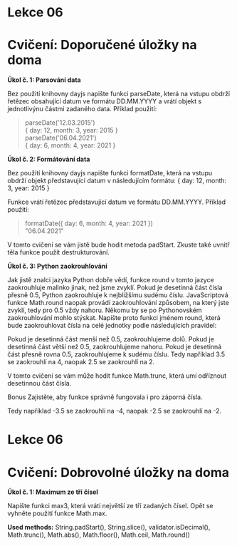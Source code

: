 # Lekce 06
# Cvičení: Doporučené úložky na doma

<strong>Úkol č. 1: Parsování data</strong>

Bez použití knihovny dayjs napište funkci parseDate, která na vstupu obdrží řetězec obsahující datum ve formátu DD.MM.YYYY a vrátí objekt s jednotlivýnu částmi zadaného data. Příklad použití:

> parseDate('12.03.2015') </br>
{ day: 12, month: 3, year: 2015 } </br>
> parseDate('06.04.2021') </br>
{ day: 6, month: 4, year: 2021 }

<strong>Úkol č. 2: Formátování data</strong>

Bez použití knihovny dayjs napište funkci formatDate, která na vstupu obdrží objekt představující datum v následujícím formátu:
{ day: 12, month: 3, year: 2015 }

Funkce vrátí řetězec představující datum ve formátu DD.MM.YYYY. Příklad použití:
> formatDate({ day: 6, month: 4, year: 2021 }) </br>
"06.04.2021"

V tomto cvičení se vám jistě bude hodit metoda padStart. Zkuste také uvnitř těla funkce použít destrukturování.

<strong>Úkol č. 3: Python zaokrouhlování</strong>

Jak jistě znalci jazyka Python dobře vědí, funkce round v tomto jazyce zaokrouhluje malinko jinak, než jsme zvyklí. Pokud je desetinná část čísla přesně 0.5, Python zaokrouhluje k nejbližšímu sudému číslu. JavaScriptová funkce Math.round naopak provádí zaokrouhlování způsobem, na který jste zvyklí, tedy pro 0.5 vždy nahoru. Někomu by se po Pythonovském zaokrouhlování mohlo stýskat. Napište proto funkci jménem round, která bude zaokrouhlovat čísla na celé jednotky podle následujících pravidel:

Pokud je desetinná část menší než 0.5, zaokrouhlujeme dolů.
Pokud je desetinná část větší než 0.5, zaokrouhlujeme nahoru.
Pokud je desetinná část přesně rovna 0.5, zaokrouhlujeme k sudému číslu. Tedy například 3.5 se zaokrouhlí na 4, naopak 2.5 se zaokrouhlí na 2.

V tomto cvičení se vám může hodit funkce Math.trunc, která umí odříznout desetinnou část čísla.

Bonus
Zajistěte, aby funkce správně fungovala i pro záporná čísla.

Tedy například -3.5 se zaokrouhlí na -4, naopak -2.5 se zaokrouhlí na -2.

# Lekce 06
# Cvičení: Dobrovolné úložky na doma
<strong>Úkol č. 1: Maximum ze tří čísel</strong>

Napište funkci max3, která vrátí největší ze tří zadaných čísel. Opět se vyhněte použití funkce Math.max.

<strong>Used methods:</strong>
String.padStart(), String.slice(), validator.isDecimal(), Math.trunc(), Math.abs(), Math.floor(), Math.ceil, Math.round()